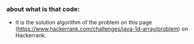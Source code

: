 ### about what is that code:
- It is the solution algorithm of the problem on this page (https://www.hackerrank.com/challenges/java-1d-array/problem) on Hackerrank.